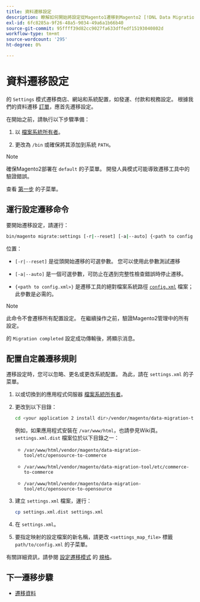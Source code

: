 ```yaml
---
title: 資料遷移設定
description: 瞭解如何開始將設定從Magento1遷移到Magento2 [!DNL Data Migration Tool]。
exl-id: 6fc8285a-9f26-48a5-9034-49a6a1b66b40
source-git-commit: 95ffff39d82cc9027fa633dffedf15193040802d
workflow-type: tm+mt
source-wordcount: '295'
ht-degree: 0%

---
```


# 資料遷移設定

的 `Settings` 模式遷移商店、網站和系統配置，如發運、付款和稅務設定。 根據我們的資料遷移 [訂單](overview.md#migration-order)，應首先遷移設定。

在開始之前，請執行以下步驟準備：

1. 以 [檔案系統所有者](../../../installation/prerequisites/file-system/overview.md)。

1. 更改為 `/bin` 或確保將其添加到系統 `PATH`。

>[!NOTE]
>
>確保Magento2部署在 `default` 的子菜單。 開發人員模式可能導致遷移工具中的驗證錯誤。


查看 [第一步](overview.md#first-steps) 的子菜單。

## 運行設定遷移命令

要開始遷移設定，請運行：

```bash
bin/magento migrate:settings [-r|--reset] [-a|--auto] {<path to config.xml>}
```

位置：

* `[-r|--reset]` 是從頭開始遷移的可選參數。 您可以使用此參數測試遷移

* `[-a|--auto]` 是一個可選參數，可防止在遇到完整性檢查錯誤時停止遷移。

* `{<path to config.xml>}` 是遷移工具的絕對檔案系統路徑 [`config.xml`](../configure.md#configure-migration-in-vendor-folder) 檔案；此參數是必需的。

>[!NOTE]
>
>此命令不會遷移所有配置設定。 在繼續操作之前，驗證Magento2管理中的所有設定。


的 `Migration completed` 設定成功傳輸後，將顯示消息。

## 配置自定義遷移規則

遷移設定時，您可以忽略、更名或更改系統配置。 為此，請在 `settings.xml` 的子菜單。

1. 以或切換到的應用程式伺服器 [檔案系統所有者](../../../installation/prerequisites/file-system/overview.md)。

1. 更改到以下目錄：

   ```bash
   cd <your application 2 install dir>/vendor/magento/data-migration-tool/etc/<edition-to-edition>
   ```

   例如，如果應用程式安裝在 `/var/www/html`，也請參見Wiki頁。 `settings.xml.dist` 檔案位於以下目錄之一：

   * `/var/www/html/vendor/magento/data-migration-tool/etc/opensource-to-commerce`

   * `/var/www/html/vendor/magento/data-migration-tool/etc/commerce-to-commerce`

   * `/var/www/html/vendor/magento/data-migration-tool/etc/opensource-to-opensource`

1. 建立 `settings.xml` 檔案，運行：

   ```bash
   cp settings.xml.dist settings.xml
   ```

1. 在 `settings.xml`。

1. 要指定映射的設定檔案的新名稱，請更改 `<settings_map_file>` 標籤 `path/to/config.xml` 的子菜單。

有關詳細資訊，請參閱 [設定遷移模式](../technical-specification.md#settings-migration-mode) 的 [規格](../technical-specification.md)。

## 下一遷移步驟

* [遷移資料](data.md)
